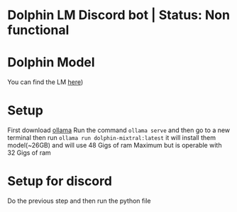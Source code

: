 # Dolphin LM Discord bot | Status: Non functional

# Dolphin Model
You can find the LM [here](https://huggingface.co/PsiPi/ehartford_dolphin-2.5-mixtral-8x7b-exl2-3.2bpw))

# Setup
First download [ollama](https://github.com/ollama/ollama) Run the command ```ollama serve``` and then go to a new terminal then run ```ollama run dolphin-mixtral:latest```
it will install them model(~26GB) and will use 48 Gigs  of ram Maximum but is operable with 32 Gigs of ram

# Setup for discord

Do the previous step and then run the python file
